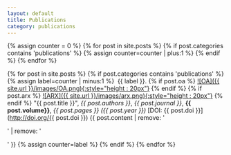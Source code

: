 ```yaml
---
layout: default
title: Publications
category: publications
---
```


{% assign counter = 0 %}
{% for post in site.posts %}
{% if post.categories contains 'publications' %}
{% assign counter=counter | plus:1 %}
{% endif %}
{% endfor %}

{% for post in site.posts %}
{% if post.categories contains 'publications' %}
{% assign label=counter | minus:1 %} 
&nbsp;{{ label }}. {% if post.oa %} <a href="{{ post.oa }}">![OA]({{ site.url }}/images/OA.png){:style="height : 20px"}</a> {% endif %} {% if post.arx %} <a href="{{ post.arx }}">![ARX]({{ site.url }}/images/arx.png){:style="height : 20px"}</a> {% endif %} "{{ post.title }}", *{{ post.authors }}*,  *{{ post.journal }}*, **{{ post.volume}}**, *{{ post.pages }}* _({{ post.year }})_ [DOI: {{ post.doi }}](http://doi.org/{{ post.doi }})  {{ post.content | remove: '<p>' | remove: '</p>' }}
{% assign counter=label %}
{% endif %}
{% endfor %}
